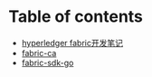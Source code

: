 # Table of contents

* [hyperledger fabric开发笔记](README.md)
* [fabric-ca](xin-jia-yi-ge-page-shi-shi.md)
* [fabric-sdk-go](fabric-sdk-go.md)

